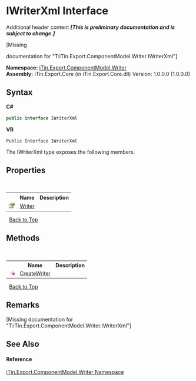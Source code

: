# IWriterXml Interface
Additional header content _**\[This is preliminary documentation and is subject to change.\]**_

\[Missing <summary> documentation for "T:iTin.Export.ComponentModel.Writer.IWriterXml"\]

**Namespace:**&nbsp;<a href="37973b78-6b66-1218-9d7d-14680ab2aeda">iTin.Export.ComponentModel.Writer</a><br />**Assembly:**&nbsp;iTin.Export.Core (in iTin.Export.Core.dll) Version: 1.0.0.0 (1.0.0.0)

## Syntax

**C#**<br />
``` C#
public interface IWriterXml
```

**VB**<br />
``` VB
Public Interface IWriterXml
```

The IWriterXml type exposes the following members.


## Properties
&nbsp;<table><tr><th></th><th>Name</th><th>Description</th></tr><tr><td>![Public property](media/pubproperty.gif "Public property")</td><td><a href="2b5559fd-94bf-9667-ed3f-bb9b8bf1b129">Writer</a></td><td /></tr></table>&nbsp;
<a href="#iwriterxml-interface">Back to Top</a>

## Methods
&nbsp;<table><tr><th></th><th>Name</th><th>Description</th></tr><tr><td>![Public method](media/pubmethod.gif "Public method")</td><td><a href="3e3ce3dc-036f-d826-dc11-c910101db3c9">CreateWriter</a></td><td /></tr></table>&nbsp;
<a href="#iwriterxml-interface">Back to Top</a>

## Remarks
\[Missing <remarks> documentation for "T:iTin.Export.ComponentModel.Writer.IWriterXml"\]

## See Also


#### Reference
<a href="37973b78-6b66-1218-9d7d-14680ab2aeda">iTin.Export.ComponentModel.Writer Namespace</a><br />